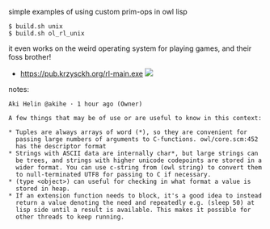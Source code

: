 simple examples of using custom prim-ops in owl lisp

```console
$ build.sh unix
$ build.sh ol_rl_unix
```

it even works on the weird operating system for playing games, and their foss brother!

* https://pub.krzysckh.org/rl-main.exe
![](res/raylib-reactos.png)


notes:

```
Aki Helin @akihe · 1 hour ago (Owner)

A few things that may be of use or are useful to know in this context:

* Tuples are always arrays of word (*), so they are convenient for
  passing large numbers of arguments to C-functions. owl/core.scm:452
  has the descriptor format
* Strings with ASCII data are internally char*, but large strings can
  be trees, and strings with higher unicode codepoints are stored in a
  wider format. You can use c-string from (owl string) to convert them
  to null-terminated UTF8 for passing to C if necessary.
* (type <object>) can useful for checking in what format a value is
  stored in heap.
* If an extension function needs to block, it's a good idea to instead
  return a value denoting the need and repeatedly e.g. (sleep 50) at
  lisp side until a result is available. This makes it possible for
  other threads to keep running.
```
